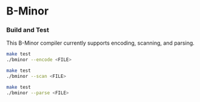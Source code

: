 # B-Minor

### Build and Test
This B-Minor compiler currently supports encoding, scanning, and parsing.
```sh
make test
./bminor --encode <FILE>
```
```sh
make test
./bminor --scan <FILE>
```
```sh
make test
./bminor --parse <FILE>
```
